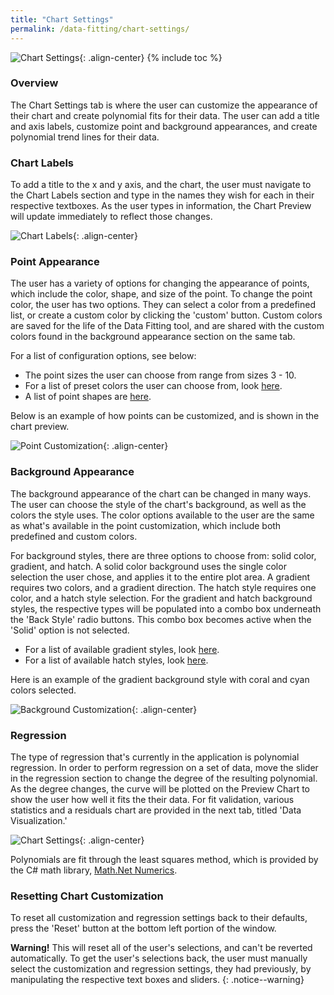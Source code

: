 ```yaml
---
title: "Chart Settings"
permalink: /data-fitting/chart-settings/
---
```

![Chart Settings](/images/portfolio/data-fitting/chart-settings-gui.png){: .align-center}
{% include toc %}

### Overview
The Chart Settings tab is where the user can customize the appearance of their chart and create polynomial fits for their data. The user can add a title and axis labels, customize point and background appearances, and create polynomial trend lines for their data.

### Chart Labels
To add a title to the x and y axis, and the chart, the user must navigate to the Chart Labels section and type in the names they wish for each in their respective textboxes. As the user types in information, the Chart Preview will update immediately to reflect those changes.

![Chart Labels](/images/portfolio/data-fitting/chart-settings-with-labels.png){: .align-center}

### Point Appearance
The user has a variety of options for changing the appearance of points, which include the color, shape, and size of the point. To change the point color, the user has two options. They can select a color from a predefined list, or create a custom color by clicking the 'custom' button. Custom colors are saved for the life of the Data Fitting tool, and are shared with the custom colors found in the background appearance section on the same tab.

For a list of configuration options, see below:

* The point sizes the user can choose from range from sizes 3 - 10.
* For a list of preset colors the user can choose from, look [here](https://msdn.microsoft.com/en-us/library/system.drawing.color_properties(v=vs.110).aspx).
* A list of point shapes are [here](https://msdn.microsoft.com/en-us/library/system.web.ui.datavisualization.charting.markerstyle(v=vs.110).aspx). 

Below is an example of how points can be customized, and is shown in the chart preview.

![Point Customization](/images/portfolio/data-fitting/chart-settings-with-point-customization.png){: .align-center}

### Background Appearance
The background appearance of the chart can be changed in many ways. The user can choose the style of the chart's background, as well as the colors the style uses. The color options available to the user are the same as what's available in the point customization, which include both predefined and custom colors. 

For background styles, there are three options to choose from: solid color, gradient, and hatch. A solid color background uses the single color selection the user chose, and applies it to the entire plot area. A gradient requires two colors, and a gradient direction. The hatch style requires one color, and a hatch style selection. For the gradient and hatch background styles, the respective types will be populated into a combo box underneath the 'Back Style' radio buttons. This combo box becomes active when the 'Solid' option is not selected.

* For a list of available gradient styles, look [here](https://msdn.microsoft.com/en-us/library/system.windows.forms.datavisualization.charting.gradientstyle(v=vs.110).aspx).
* For a list of available hatch styles, look [here](https://msdn.microsoft.com/en-us/library/system.windows.forms.datavisualization.charting.charthatchstyle(v=vs.110).aspx).

Here is an example of the gradient background style with coral and cyan colors selected.

![Background Customization](/images/portfolio/data-fitting/chart-settings-with-background-customization.png){: .align-center}

### Regression
The type of regression that's currently in the application is polynomial regression. In order to perform regression on a set of data, move the slider in the regression section to change the degree of the resulting polynomial. As the degree changes, the curve will be plotted on the Preview Chart to show the user how well it fits the their data. For fit validation, various statistics and a residuals chart are provided in the next tab, titled 'Data Visualization.'

![Chart Settings](/images/portfolio/data-fitting/chart-settings-regression.png){: .align-center}

Polynomials are fit through the least squares method, which is provided by the C# math library, [Math.Net Numerics](http://numerics.mathdotnet.com/).

### Resetting Chart Customization
To reset all customization and regression settings back to their defaults, press the 'Reset' button at the bottom left portion of the window.

**Warning!** This will reset all of the user's selections, and can't be reverted automatically. To get the user's selections back, the user must manually select the customization and regression settings, they had previously, by manipulating the respective text boxes and sliders.
{: .notice--warning}
